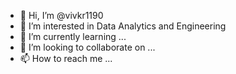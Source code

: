- 👋 Hi, I’m @vivkr1190
- 👀 I’m interested in Data Analytics and Engineering
- 🌱 I’m currently learning ...
- 💞️ I’m looking to collaborate on ...
- 📫 How to reach me ...

<!---
vivkr1190/vivkr1190 is a ✨ special ✨ repository because its `README.md` (this file) appears on your GitHub profile.
You can click the Preview link to take a look at your changes.
--->
